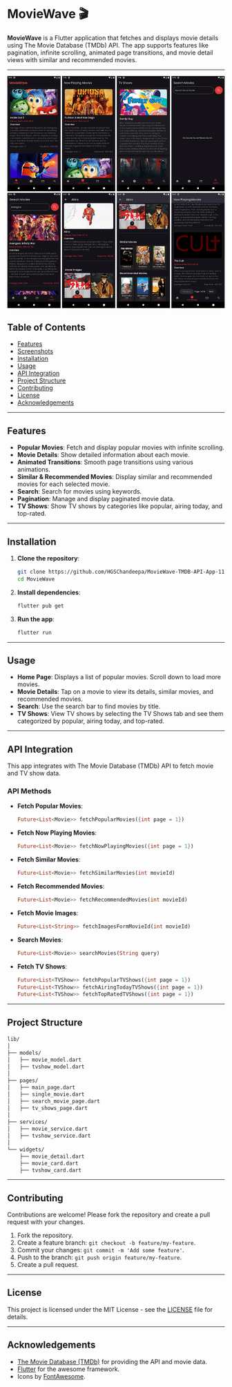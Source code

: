 # MovieWave 🎬

**MovieWave** is a Flutter application that fetches and displays movie details using The Movie Database (TMDb) API. The app supports features like pagination, infinite scrolling, animated page transitions, and movie detail views with similar and recommended movies.

---

![App](https://github.com/HGSChandeepa/MovieWave-TMDB-API-App-11/blob/main/1.png) 

## Table of Contents

- [Features](#features)
- [Screenshots](#screenshots)
- [Installation](#installation)
- [Usage](#usage)
- [API Integration](#api-integration)
- [Project Structure](#project-structure)
- [Contributing](#contributing)
- [License](#license)
- [Acknowledgements](#acknowledgements)

---

## Features

- **Popular Movies**: Fetch and display popular movies with infinite scrolling.
- **Movie Details**: Show detailed information about each movie.
- **Animated Transitions**: Smooth page transitions using various animations.
- **Similar & Recommended Movies**: Display similar and recommended movies for each selected movie.
- **Search**: Search for movies using keywords.
- **Pagination**: Manage and display paginated movie data.
- **TV Shows**: Show TV shows by categories like popular, airing today, and top-rated.

---

## Installation

1. **Clone the repository**:
    ```bash
    git clone https://github.com/HGSChandeepa/MovieWave-TMDB-API-App-11
    cd MovieWave
    ```

2. **Install dependencies**:
    ```bash
    flutter pub get
    ```

3. **Run the app**:
    ```bash
    flutter run
    ```

---

## Usage

- **Home Page**: Displays a list of popular movies. Scroll down to load more movies.
- **Movie Details**: Tap on a movie to view its details, similar movies, and recommended movies.
- **Search**: Use the search bar to find movies by title.
- **TV Shows**: View TV shows by selecting the TV Shows tab and see them categorized by popular, airing today, and top-rated.

---

## API Integration

This app integrates with The Movie Database (TMDb) API to fetch movie and TV show data. 

### API Methods

- **Fetch Popular Movies**:
    ```dart
    Future<List<Movie>> fetchPopularMovies({int page = 1})
    ```

- **Fetch Now Playing Movies**:
    ```dart
    Future<List<Movie>> fetchNowPlayingMovies({int page = 1})
    ```

- **Fetch Similar Movies**:
    ```dart
    Future<List<Movie>> fetchSimilarMovies(int movieId)
    ```

- **Fetch Recommended Movies**:
    ```dart
    Future<List<Movie>> fetchRecommendedMovies(int movieId)
    ```

- **Fetch Movie Images**:
    ```dart
    Future<List<String>> fetchImagesFormMovieId(int movieId)
    ```

- **Search Movies**:
    ```dart
    Future<List<Movie>> searchMovies(String query)
    ```

- **Fetch TV Shows**:
    ```dart
    Future<List<TVShow>> fetchPopularTVShows({int page = 1})
    Future<List<TVShow>> fetchAiringTodayTVShows({int page = 1})
    Future<List<TVShow>> fetchTopRatedTVShows({int page = 1})
    ```

---

## Project Structure

```plaintext
lib/
│
├── models/
│   ├── movie_model.dart
│   ├── tvshow_model.dart
│
├── pages/
│   ├── main_page.dart
│   ├── single_movie.dart
│   ├── search_movie_page.dart
│   ├── tv_shows_page.dart
│
├── services/
│   ├── movie_service.dart
│   ├── tvshow_service.dart
│
└── widgets/
    ├── movie_detail.dart
    ├── movie_card.dart
    ├── tvshow_card.dart
```

---

## Contributing

Contributions are welcome! Please fork the repository and create a pull request with your changes.

1. Fork the repository.
2. Create a feature branch: `git checkout -b feature/my-feature`.
3. Commit your changes: `git commit -m 'Add some feature'`.
4. Push to the branch: `git push origin feature/my-feature`.
5. Create a pull request.

---

## License

This project is licensed under the MIT License - see the [LICENSE](LICENSE) file for details.

---

## Acknowledgements

- [The Movie Database (TMDb)](https://www.themoviedb.org/) for providing the API and movie data.
- [Flutter](https://flutter.dev/) for the awesome framework.
- Icons by [FontAwesome](https://fontawesome.com/).
